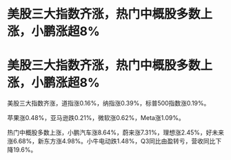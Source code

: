 # 美股三大指数齐涨，热门中概股多数上涨，小鹏涨超8%

# 美股三大指数齐涨，热门中概股多数上涨，小鹏涨超8%

美股三大指数齐涨，道指涨0.16%，纳指涨0.39%，标普500指数涨0.19%。

苹果涨0.48%，亚马逊跌0.21%，微软涨0.62%，Meta涨1.09%。

热门中概股多数上涨，小鹏汽车涨8.64%，蔚来涨7.31%，理想涨2.45%，好未来涨6.68%，新东方涨4.98%。小牛电动跌1.48%，Q3同比由盈转亏，营收同比下降19.6%。

